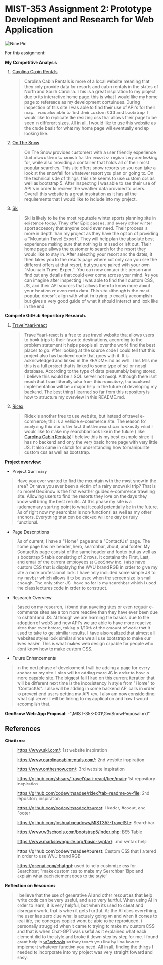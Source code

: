 ﻿MIST-353 Assignment 2: Prototype Development and Research for Web Application
 =============================================================================
 ![Nice Pic](https://valutrack.com/wp-content/uploads/2023/03/isa-cybersecurity-training-2-1.jpg)

For this assignment:

 **My Competitive Analysis**

1. [Carolina Cabin Rentals](https://www.carolinacabinrentals.com/)
    >Carolina Cabin Rentals is more of a local website meaning that they only provide data for resorts and cabin rentals in the states of North and South Carolina. This is a great inspiration to my project due to its interactive home page. this is what I would like my home page to reference as my development contuinues. During inspection of this site I was able to find their use of API's for their map. I was also able to find their custom CSS and bootstrap. I would like to replicate the resizing css that allows their page to be seen in different sizes. All in all, I would like to use this website as the crude basis for what my home page will eventually end up looking like.

2. [On The Snow](https://www.onthesnow.com/)
    > On The Snow provides customers with a user friendly experience that allows them to search for the resort or region they are looking for, while also providing a container that holds all of their most popular searches. This site offers snow reports so you can take a look at the snowfall for whatever resort you plan on going to. On the technical side of things, this site seems to use custom css as well as bootstrap 5. After inspecting I was able to see their use of API's in order to recieve the weather data provided to users. Overall this website is a great inspiration as it has all the requirements that I would like to include into my project.
    

3. [Ski](https://www.ski.com/)
    > Ski is likely to be the most reputable winter sports planning site in existence today. They offer Epic passes, and every other winter sport accesory that anyone could ever need. Their process is more in depth than my project as they have the option of providing a "Mountain Travel Expert". They will help plan the absolute best experience making sure that nothing is missed or left out. Their home page allows the customer to search for the resort they would like to stay in. After selecting your resort and the dates, it then takes you to the results page where not only can you see the different offers at that resort, but you are paired with your own "Mountain Travel Expert". You can now contact this person and find out any details that could ever come across your mind. As you can imagine after inspecting I was able to find their custom CSS, JS, and their API sources that allows them to know more about your location or even meta data. This site although is the most popular, doesn't align with what im trying to exactly accomplish but gives a very good guide of what it should interact and look like in the end.


 **Complete GitHub Repository Research.**
  
1. [TravelYaari-react](https://github.com/shsarv/TravelYaari-react/tree/main)
    >TravelYaari-react is a free to use travel website that allows users to book trips to their favorite destinations, according to the problem statement it helps people all over the world find the best places to go. After looking at the source code I could tell that this project also has backend code that goes with it. It is acknowledged and linked in the README.md as well. This tells me this is a full project that is linked to some type of sql or nosql database. According to the type of data presumably being stored, I believe this would be a SQL server not nosql. Although there isnt much that I can litterally take from this repository, the backend implementation will be a major help in the future of developing my backend. The best thing I learned so far from this repository is how to structure my overview in this README.md.
2. [Ridex](https://github.com/codewithsadee/ridex?tab=readme-ov-file)
    >Ridex is another free to use website, but instead of travel e-commerce; this is a vehicle e-commerce site. The reason for analyzing this site is the fact that the searchbar is exactly what I would like to make my searchbar look like in the future ( like [Carolina Cabin Rentals](https://www.carolinacabinrentals.com/)).I beleive this is my best example since it has no backend and only the very basic home page with very little JS. It also came in clutch for understanding how to manipulate custom css as well as bootstrap. 


 **Project overview**:
  
   - Project Summary

> Have you ever wanted to find the mountain with the most snow in the area? Or have you ever been a victim of a rainy snow/ski trip? That is no more! GeoSnow is the first weather guided e-commerce traveling site. Allowing users to find the resorts they love on the days they know will bring the best results. At this phase my site is a rudementary starting point to what it could potentially be in the future. As of right now my searchbar is non-functional as well as my other anchors. Everything that can be clicked will one day be fully functional.
     
   - Page Descriptions

> As of current; I have a "Home" page and a "ContactUs" page. The home page has my header, hero, searchbar, about, and footer. My ContactUs page consist of the same header and footer but as well as a bootstrap 5 table consisting of 2 rows. It contains the First, Last, and email of the current employees at GeoSnow Inc. I also have custom CSS that is displaying the WVU brand RGB in order to give my site a more professional look. I have only included some simple JS to my navbar which allows it to be used when the screen size is small enough. The only other JS I have so far is my searchbar which I used the class lectures code in order to construct.
   - Research Overview

> Based on my research, I found that traveling sites or even regualr e-commerce sites are a ton more reactive than they have ever been due to cshtml and JS. ALthough we are learning the basics, due to the adoption of web3 and new API's we are able to have more reactive sites than ever before, taking a 1/10th of the amount of work that it used to take to get similiar results. I have also realized that almost all websites styles look similar since we all use bootstrap to make our lives easier. This is what makes web design capable for people who dont know how to make custom CSS.
   - Future Enhancements

> In the next phase of development I will be adding a page for every anchor on my site. I also will be adding more JS in order to have a more capable site. The biggest fail I had on this current iteration that will be different next time is the incosistency in style from "Home" to "ContactUs". I also will be adding in some backend API calls in order to prevent end users getting my API key. I also am now considerding what sql server I will be linking to my application and how I would accomplish that.

**GeoSnow Web-App Proposal**:
-"\MIST-353-001\GeoSnowProposal.md"
## References
 **Citations**:

>https://www.ski.com/: 1st website inspiration
>
>https://www.carolinacabinrentals.com/: 2nd wesbite inspiration
>
>https://www.onthesnow.com/: 3rd website inspiration
>
>https://github.com/shsarv/TravelYaari-react/tree/main: 1st repository inspiration
>
>https://github.com/codewithsadee/ridex?tab=readme-ov-file: 2nd repository inspiration
>
>https://github.com/codewithsadee/tourest: Header, #about, and Footer
>
>https://github.com/joshuatmeadows/MIST353-TravelSite: Searchbar
>
>https://www.w3schools.com/bootstrap5/index.php: BS5 Table
>
>https://www.markdownguide.org/basic-syntax/: .md syntax help
>
>https://github.com/codewithsadee/tourest: Custom CSS that I altered in order to use WVU brand RGB 
>
>https://openai.com/chatgpt: used to help customize css for Searchbar; "make custom css to make my Searchbar 18px and explain what each element does to the style"

 **Reflection on Resources**:
 > I believe that the use of generative AI and other resources that help write code can be very useful, and also very hurtful. When using AI in order to learn, it is very helpful, but when its used to cheat and disregard work, that is when it gets hurtful. As the AI does everything, the user has zero clue what is actually going on and when it comes to real life, the concepts copied wont be able to be reproduced. I personally struggled when it came to trying to make my custom CSS and that is when Chat-GPT was useful as it explained what each element did to the style and broke it down step by step for me. I found great help in [w3schools](https://www.w3schools.com/bootstrap5/index.php) as they teach you line by line how to implement whatever function you need. All in all, finding the things I needed to incorporate into my project was very straight foward and easy.